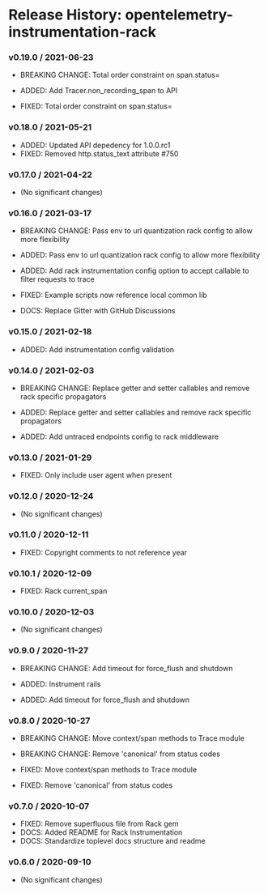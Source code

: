 # Release History: opentelemetry-instrumentation-rack

### v0.19.0 / 2021-06-23

* BREAKING CHANGE: Total order constraint on span.status= 

* ADDED: Add Tracer.non_recording_span to API 
* FIXED: Total order constraint on span.status= 

### v0.18.0 / 2021-05-21

* ADDED: Updated API depedency for 1.0.0.rc1
* FIXED: Removed http.status_text attribute #750

### v0.17.0 / 2021-04-22

* (No significant changes)

### v0.16.0 / 2021-03-17

* BREAKING CHANGE: Pass env to url quantization rack config to allow more flexibility

* ADDED: Pass env to url quantization rack config to allow more flexibility
* ADDED: Add rack instrumentation config option to accept callable to filter requests to trace
* FIXED: Example scripts now reference local common lib
* DOCS: Replace Gitter with GitHub Discussions

### v0.15.0 / 2021-02-18

* ADDED: Add instrumentation config validation

### v0.14.0 / 2021-02-03

* BREAKING CHANGE: Replace getter and setter callables and remove rack specific propagators

* ADDED: Replace getter and setter callables and remove rack specific propagators
* ADDED: Add untraced endpoints config to rack middleware

### v0.13.0 / 2021-01-29

* FIXED: Only include user agent when present

### v0.12.0 / 2020-12-24

* (No significant changes)

### v0.11.0 / 2020-12-11

* FIXED: Copyright comments to not reference year

### v0.10.1 / 2020-12-09

* FIXED: Rack current_span

### v0.10.0 / 2020-12-03

* (No significant changes)

### v0.9.0 / 2020-11-27

* BREAKING CHANGE: Add timeout for force_flush and shutdown

* ADDED: Instrument rails
* ADDED: Add timeout for force_flush and shutdown

### v0.8.0 / 2020-10-27

* BREAKING CHANGE: Move context/span methods to Trace module
* BREAKING CHANGE: Remove 'canonical' from status codes

* FIXED: Move context/span methods to Trace module
* FIXED: Remove 'canonical' from status codes

### v0.7.0 / 2020-10-07

* FIXED: Remove superfluous file from Rack gem
* DOCS: Added README for Rack Instrumentation
* DOCS: Standardize toplevel docs structure and readme

### v0.6.0 / 2020-09-10

* (No significant changes)
